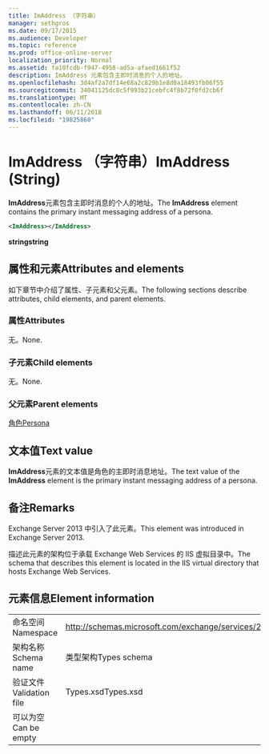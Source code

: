 ```yaml
---
title: ImAddress （字符串）
manager: sethgros
ms.date: 09/17/2015
ms.audience: Developer
ms.topic: reference
ms.prod: office-online-server
localization_priority: Normal
ms.assetid: fa10fcdb-f947-4958-ad5a-afaed1661f52
description: ImAddress 元素包含主即时消息的个人的地址。
ms.openlocfilehash: 3d4af2a7df14e68a2c829b1e8d0a18493fb06f55
ms.sourcegitcommit: 34041125dc8c5f993b21cebfc4f8b72f0fd2cb6f
ms.translationtype: MT
ms.contentlocale: zh-CN
ms.lasthandoff: 06/11/2018
ms.locfileid: "19825860"
---
```

# <a name="imaddress-string"></a><span data-ttu-id="2cd86-103">ImAddress （字符串）</span><span class="sxs-lookup"><span data-stu-id="2cd86-103">ImAddress (String)</span></span>

<span data-ttu-id="2cd86-104">**ImAddress**元素包含主即时消息的个人的地址。</span><span class="sxs-lookup"><span data-stu-id="2cd86-104">The **ImAddress** element contains the primary instant messaging address of a persona.</span></span> 
  
```XML
<ImAddress></ImAddress>
```

 <span data-ttu-id="2cd86-105">**string**</span><span class="sxs-lookup"><span data-stu-id="2cd86-105">**string**</span></span>
## <a name="attributes-and-elements"></a><span data-ttu-id="2cd86-106">属性和元素</span><span class="sxs-lookup"><span data-stu-id="2cd86-106">Attributes and elements</span></span>

<span data-ttu-id="2cd86-107">如下章节中介绍了属性、子元素和父元素。</span><span class="sxs-lookup"><span data-stu-id="2cd86-107">The following sections describe attributes, child elements, and parent elements.</span></span>
  
### <a name="attributes"></a><span data-ttu-id="2cd86-108">属性</span><span class="sxs-lookup"><span data-stu-id="2cd86-108">Attributes</span></span>

<span data-ttu-id="2cd86-109">无。</span><span class="sxs-lookup"><span data-stu-id="2cd86-109">None.</span></span>
  
### <a name="child-elements"></a><span data-ttu-id="2cd86-110">子元素</span><span class="sxs-lookup"><span data-stu-id="2cd86-110">Child elements</span></span>

<span data-ttu-id="2cd86-111">无。</span><span class="sxs-lookup"><span data-stu-id="2cd86-111">None.</span></span>
  
### <a name="parent-elements"></a><span data-ttu-id="2cd86-112">父元素</span><span class="sxs-lookup"><span data-stu-id="2cd86-112">Parent elements</span></span>

[<span data-ttu-id="2cd86-113">角色</span><span class="sxs-lookup"><span data-stu-id="2cd86-113">Persona</span></span>](persona.md)
  
## <a name="text-value"></a><span data-ttu-id="2cd86-114">文本值</span><span class="sxs-lookup"><span data-stu-id="2cd86-114">Text value</span></span>

<span data-ttu-id="2cd86-115">**ImAddress**元素的文本值是角色的主即时消息地址。</span><span class="sxs-lookup"><span data-stu-id="2cd86-115">The text value of the **ImAddress** element is the primary instant messaging address of a persona.</span></span> 
  
## <a name="remarks"></a><span data-ttu-id="2cd86-116">备注</span><span class="sxs-lookup"><span data-stu-id="2cd86-116">Remarks</span></span>

<span data-ttu-id="2cd86-117">Exchange Server 2013 中引入了此元素。</span><span class="sxs-lookup"><span data-stu-id="2cd86-117">This element was introduced in Exchange Server 2013.</span></span>
  
<span data-ttu-id="2cd86-118">描述此元素的架构位于承载 Exchange Web Services 的 IIS 虚拟目录中。</span><span class="sxs-lookup"><span data-stu-id="2cd86-118">The schema that describes this element is located in the IIS virtual directory that hosts Exchange Web Services.</span></span>
  
## <a name="element-information"></a><span data-ttu-id="2cd86-119">元素信息</span><span class="sxs-lookup"><span data-stu-id="2cd86-119">Element information</span></span>

|||
|:-----|:-----|
|<span data-ttu-id="2cd86-120">命名空间</span><span class="sxs-lookup"><span data-stu-id="2cd86-120">Namespace</span></span>  <br/> |http://schemas.microsoft.com/exchange/services/2006/types  <br/> |
|<span data-ttu-id="2cd86-121">架构名称</span><span class="sxs-lookup"><span data-stu-id="2cd86-121">Schema name</span></span>  <br/> |<span data-ttu-id="2cd86-122">类型架构</span><span class="sxs-lookup"><span data-stu-id="2cd86-122">Types schema</span></span>  <br/> |
|<span data-ttu-id="2cd86-123">验证文件</span><span class="sxs-lookup"><span data-stu-id="2cd86-123">Validation file</span></span>  <br/> |<span data-ttu-id="2cd86-124">Types.xsd</span><span class="sxs-lookup"><span data-stu-id="2cd86-124">Types.xsd</span></span>  <br/> |
|<span data-ttu-id="2cd86-125">可以为空</span><span class="sxs-lookup"><span data-stu-id="2cd86-125">Can be empty</span></span>  <br/> ||
   

